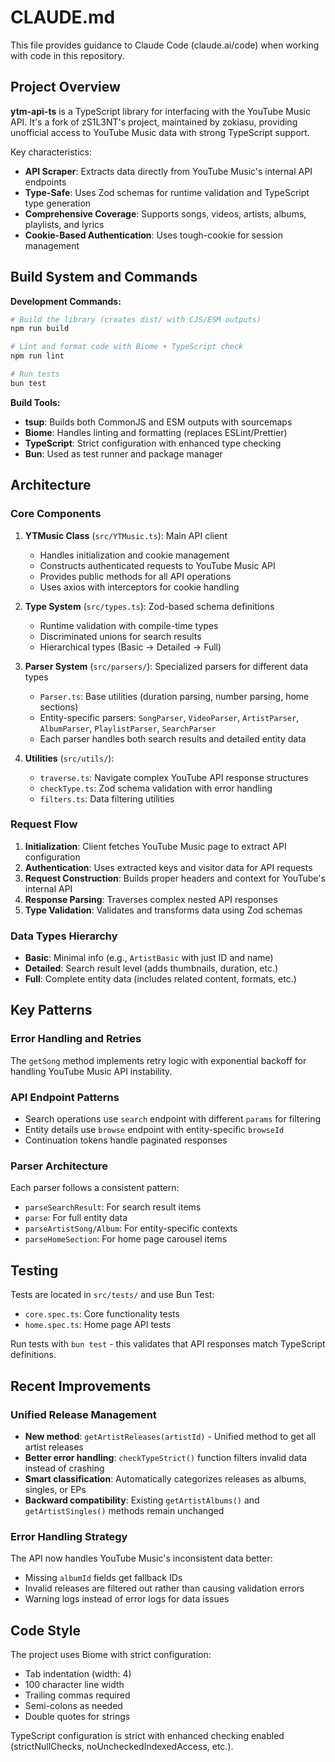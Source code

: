# CLAUDE.md

This file provides guidance to Claude Code (claude.ai/code) when working with code in this repository.

## Project Overview

**ytm-api-ts** is a TypeScript library for interfacing with the YouTube Music API. It's a fork of zS1L3NT's project, maintained by zokiasu, providing unofficial access to YouTube Music data with strong TypeScript support.

Key characteristics:
- **API Scraper**: Extracts data directly from YouTube Music's internal API endpoints
- **Type-Safe**: Uses Zod schemas for runtime validation and TypeScript type generation
- **Comprehensive Coverage**: Supports songs, videos, artists, albums, playlists, and lyrics
- **Cookie-Based Authentication**: Uses tough-cookie for session management

## Build System and Commands

**Development Commands:**
```bash
# Build the library (creates dist/ with CJS/ESM outputs)
npm run build

# Lint and format code with Biome + TypeScript check
npm run lint

# Run tests
bun test
```

**Build Tools:**
- **tsup**: Builds both CommonJS and ESM outputs with sourcemaps
- **Biome**: Handles linting and formatting (replaces ESLint/Prettier)
- **TypeScript**: Strict configuration with enhanced type checking
- **Bun**: Used as test runner and package manager

## Architecture

### Core Components

1. **YTMusic Class** (`src/YTMusic.ts`): Main API client
   - Handles initialization and cookie management
   - Constructs authenticated requests to YouTube Music API
   - Provides public methods for all API operations
   - Uses axios with interceptors for cookie handling

2. **Type System** (`src/types.ts`): Zod-based schema definitions
   - Runtime validation with compile-time types
   - Discriminated unions for search results
   - Hierarchical types (Basic → Detailed → Full)

3. **Parser System** (`src/parsers/`): Specialized parsers for different data types
   - `Parser.ts`: Base utilities (duration parsing, number parsing, home sections)
   - Entity-specific parsers: `SongParser`, `VideoParser`, `ArtistParser`, `AlbumParser`, `PlaylistParser`, `SearchParser`
   - Each parser handles both search results and detailed entity data

4. **Utilities** (`src/utils/`):
   - `traverse.ts`: Navigate complex YouTube API response structures
   - `checkType.ts`: Zod schema validation with error handling
   - `filters.ts`: Data filtering utilities

### Request Flow

1. **Initialization**: Client fetches YouTube Music page to extract API configuration
2. **Authentication**: Uses extracted keys and visitor data for API requests
3. **Request Construction**: Builds proper headers and context for YouTube's internal API
4. **Response Parsing**: Traverses complex nested API responses
5. **Type Validation**: Validates and transforms data using Zod schemas

### Data Types Hierarchy

- **Basic**: Minimal info (e.g., `ArtistBasic` with just ID and name)
- **Detailed**: Search result level (adds thumbnails, duration, etc.)
- **Full**: Complete entity data (includes related content, formats, etc.)

## Key Patterns

### Error Handling and Retries
The `getSong` method implements retry logic with exponential backoff for handling YouTube Music API instability.

### API Endpoint Patterns
- Search operations use `search` endpoint with different `params` for filtering
- Entity details use `browse` endpoint with entity-specific `browseId`
- Continuation tokens handle paginated responses

### Parser Architecture
Each parser follows a consistent pattern:
- `parseSearchResult`: For search result items
- `parse`: For full entity data
- `parseArtistSong/Album`: For entity-specific contexts
- `parseHomeSection`: For home page carousel items

## Testing

Tests are located in `src/tests/` and use Bun Test:
- `core.spec.ts`: Core functionality tests
- `home.spec.ts`: Home page API tests

Run tests with `bun test` - this validates that API responses match TypeScript definitions.

## Recent Improvements

### Unified Release Management
- **New method**: `getArtistReleases(artistId)` - Unified method to get all artist releases
- **Better error handling**: `checkTypeStrict()` function filters invalid data instead of crashing
- **Smart classification**: Automatically categorizes releases as albums, singles, or EPs
- **Backward compatibility**: Existing `getArtistAlbums()` and `getArtistSingles()` methods remain unchanged

### Error Handling Strategy
The API now handles YouTube Music's inconsistent data better:
- Missing `albumId` fields get fallback IDs
- Invalid releases are filtered out rather than causing validation errors
- Warning logs instead of error logs for data issues

## Code Style

The project uses Biome with strict configuration:
- Tab indentation (width: 4)
- 100 character line width
- Trailing commas required
- Semi-colons as needed
- Double quotes for strings

TypeScript configuration is strict with enhanced checking enabled (strictNullChecks, noUncheckedIndexedAccess, etc.).